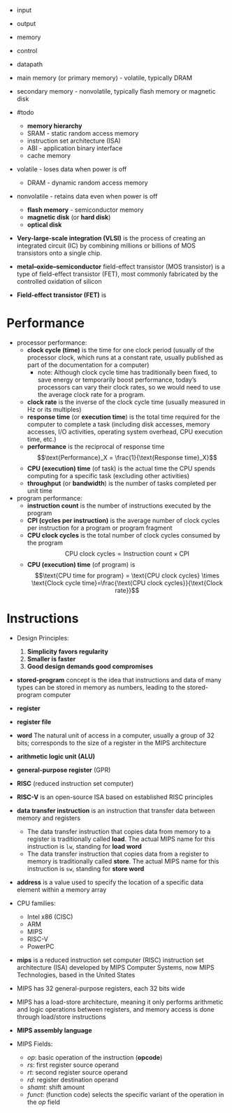 

- input
- output
- memory
- control
- datapath

- main memory (or primary memory) - volatile, typically DRAM
- secondary memory - nonvolatile, typically flash memory or magnetic disk

- #todo
	- **memory hierarchy** 
	- SRAM - static random access memory
	- instruction set architecture (ISA)
	- ABI - application binary interface
	- cache memory

- volatile - loses data when power is off
	- DRAM - dynamic random access memory
- nonvolatile - retains data even when power is off
	- **flash memory** - semiconductor memory 
	- **magnetic disk** (or **hard disk**)
	- **optical disk** 

- **Very-large-scale integration (VLSI)** is the process of creating an integrated circuit (IC) by combining millions or billions of MOS transistors onto a single chip.
- **metal–oxide–semiconductor** field-effect transistor (MOS transistor) is a type of field-effect transistor (FET), most commonly fabricated by the controlled oxidation of silicon
- **Field-effect transistor (FET)** is


# Performance

- processor performance:
	- **clock cycle (time)** is the time for one clock period (usually of the processor clock, which runs at a constant rate, usually published as part of the documentation for a computer)
		- note: Although clock cycle time has traditionally been fixed, to save energy or temporarily boost performance, today’s processors can vary their clock rates, so we would need to use the average clock rate for a program.
	- **clock rate** is the inverse of the clock cycle time (usually measured in $\mathsf{Hz}$ or its multiples)
	- **response time** (or **execution time**) is the total time required for the computer to complete a task (including disk accesses, memory accesses, I/O activities, operating system overhead, CPU execution time, etc.)
	- **performance** is the reciprocal of response time $$\text{Performance}_X = \frac{1}{\text{Response time}_X}$$
	- **CPU (execution) time** (of task) is the actual time the CPU spends computing for a specific task (excluding other activities) 
	- **throughput** (or **bandwidth**) is the number of tasks completed per unit time
- program performance:
	- **instruction count** is the number of instructions executed by the program
	- **CPI (cycles per instruction)** is the average number of clock cycles per instruction for a program or program fragment
	- **CPU clock cycles** is the total number of clock cycles consumed by the program $$\text{CPU clock cycles} = \text{Instruction count} \times \text{CPI}$$
	- **CPU (execution) time** (of program) is $$\text{CPU time for program} = \text{CPU clock cycles} \times \text{Clock cycle time}=\frac{\text{CPU clock cycles}}{\text{Clock rate}}$$


# Instructions


- Design Principles:
	1. **Simplicity favors regularity**
	2. **Smaller is faster**
	3. **Good design demands good compromises**

- **stored-program** concept is the idea that instructions and data of many types can be stored in memory as numbers, leading to the stored-program computer
- **register** 
- **register file**
- **word** The natural unit of access in a computer, usually a group of 32 bits; corresponds to the size of a register in the MIPS architecture
- **arithmetic logic unit (ALU)**
- **general-purpose register** (GPR)
- **RISC** (reduced instruction set computer)
- **RISC-V** is an open-source ISA based on established RISC principles


- **data transfer instruction** is an instruction that transfer data between memory and registers
	- The data transfer instruction that copies data from memory to a register is traditionally called **load**. The actual MIPS name for this instruction is `lw`, standing for **load word**
	- The data transfer instruction that copies data from a register to memory is traditionally called **store**. The actual MIPS name for this instruction is `sw`, standing for **store word**

- **address** is a value used to specify the location of a specific data element within a memory array

- CPU families:
	- Intel x86 (CISC)
	- ARM
	- MIPS
	- RISC-V 
	- PowerPC

- **mips** is a reduced instruction set computer (RISC) instruction set architecture (ISA) developed by MIPS Computer Systems, now MIPS Technologies, based in the United States
- MIPS has 32 general-purpose registers, each 32 bits wide
- MIPS has a load-store architecture, meaning it only performs arithmetic and logic operations between registers, and memory access is done through load/store instructions


- **MIPS assembly language** 


- MIPS Fields:
	- _op_: basic operation of the instruction (**opcode**)
	- _rs_: first register source operand
	- _rt_: second register source operand
	- _rd_: register destination operand
	- _shamt_: shift amount
	- _funct_: (function code) selects the specific variant of the operation in the _op_ field

